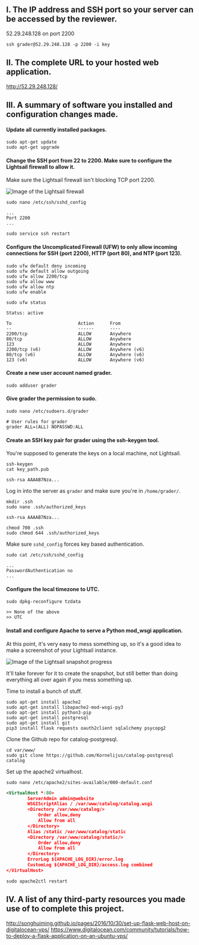 
I. The IP address and SSH port so your server can be accessed by the reviewer.
---

52.29.248.128 on port 2200

```
ssh grader@52.29.248.128 -p 2200 -i key
```

II. The complete URL to your hosted web application.
---

http://52.29.248.128/

III. A summary of software you installed and configuration changes made.
---

#### Update all currently installed packages.

```
sudo apt-get update
sudo apt-get upgrade
```

#### Change the SSH port from 22 to 2200. Make sure to configure the Lightsail firewall to allow it.

Make sure the Lightsail firewall isn't blocking TCP port 2200.

![Image of the Lightsail firewall](https://image.prntscr.com/image/oV2aVMenTbGY6MCc5EaYEg.png)

```
sudo nano /etc/ssh/sshd_config
```
```
...
Port 2200
...
```
```
sudo service ssh restart
```

#### Configure the Uncomplicated Firewall (UFW) to only allow incoming connections for SSH (port 2200), HTTP (port 80), and NTP (port 123).

```
sudo ufw default deny incoming
sudo ufw default allow outgoing
sudo ufw allow 2200/tcp
sudo ufw allow www
sudo ufw allow ntp
sudo ufw enable
```

```
sudo ufw status

Status: active

To                         Action      From
--                         ------      ----
2200/tcp                   ALLOW       Anywhere
80/tcp                     ALLOW       Anywhere
123                        ALLOW       Anywhere
2200/tcp (v6)              ALLOW       Anywhere (v6)
80/tcp (v6)                ALLOW       Anywhere (v6)
123 (v6)                   ALLOW       Anywhere (v6)
```

#### Create a new user account named grader.

```
sudo adduser grader
```

#### Give grader the permission to sudo.

```
sudo nano /etc/sudoers.d/grader
```
```
# User rules for grader
grader ALL=(ALL) NOPASSWD:ALL
```

#### Create an SSH key pair for grader using the ssh-keygen tool.

You're supposed to generate the keys on a local machine, not Lightsail.

```
ssh-keygen
cat key_path.pub
```
```
ssh-rsa AAAAB7Nza...
```

Log in into the server as `grader` and make sure you're in `/home/grader/`.

```
mkdir .ssh
sudo nano .ssh/authorized_keys
```
```
ssh-rsa AAAAB7Nza...
```
```
chmod 700 .ssh
sudo chmod 644 .ssh/authorized_keys
```

Make sure `sshd_config` forces key based authentication.

```
sudo cat /etc/ssh/sshd_config
```
```
...
PasswordAuthentication no
...
```

#### Configure the local timezone to UTC.

```
sudo dpkg-reconfigure tzdata
```
```
>> None of the above
>> UTC
```

#### Install and configure Apache to serve a Python mod_wsgi application.

At this point, it's very easy to mess something up, so it's a good idea to make a screenshot of your Lightsail instance.

![Image of the Lightsail snapshot progress](https://image.prntscr.com/image/ruC8MYQjRa6TVsZBOR6slQ.png)

It'll take forever for it to create the snapshot, but still better than doing everything all over again if you mess something up.

Time to install a bunch of stuff.

```
sudo apt-get install apache2
sudo apt-get install libapache2-mod-wsgi-py3
sudo apt-get install python3-pip
sudo apt-get install postgresql
sudo apt-get install git
pip3 install flask requests oauth2client sqlalchemy psycopg2
```

Clone the Github repo for catalog-postgresql.

```
cd var/www/
sudo git clone https://github.com/Kornelijus/catalog-postgresql catalog
```

Set up the apache2 virtualhost.

```
sudo nano /etc/apache2/sites-available/000-default.conf
```
```xml
<VirtualHost *:80>
        ServerAdmin admin@website
        WSGIScriptAlias / /var/www/catalog/catalog.wsgi
        <Directory /var/www/catalog/>
            Order allow,deny
            Allow from all
        </Directory>
        Alias /static /var/www/catalog/static
        <Directory /var/www/catalog/static/>
            Order allow,deny
            Allow from all
        </Directory>
        ErrorLog ${APACHE_LOG_DIR}/error.log
        CustomLog ${APACHE_LOG_DIR}/access.log combined
</VirtualHost>
```
```
sudo apache2ctl restart
```
IV. A list of any third-party resources you made use of to complete this project.
---

http://songhuiming.github.io/pages/2016/10/30/set-up-flask-web-host-on-digitalocean-vps/
https://www.digitalocean.com/community/tutorials/how-to-deploy-a-flask-application-on-an-ubuntu-vps/
